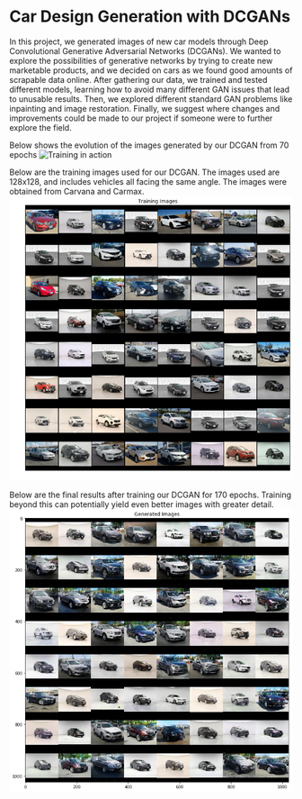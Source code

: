 # Car Design Generation with DCGANs

In this project, we generated images of new car models through Deep Convolutional Generative Adversarial Networks (DCGANs). We wanted to explore the possibilities of generative networks by trying to create new marketable products, and we decided on cars as we found good amounts of scrapable data online. After gathering our data, we trained and tested different models, learning how to avoid many different GAN issues that lead to unusable results. Then, we explored different standard GAN problems like inpainting and image restoration. Finally, we suggest where changes and improvements could be made to our project if someone were to further explore the field.




Below shows the evolution of the images generated by our DCGAN from 70 epochs
![Training in action](images/128_seluGAN_0-70.gif)

Below are the training images used for our DCGAN. The images used are 128x128, and includes vehicles all facing the same angle. The images were obtained from Carvana and Carmax.
![Training images](images/training_images.png)


Below are the final results after training our DCGAN for 170 epochs. Training beyond this can potentially yield even better images with greater detail.
![Final generated images](images/generated_images.png)

